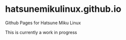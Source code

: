 # hatsunemikulinux.github.io
Github Pages for Hatsune Miku Linux

This is currently a work in progress
